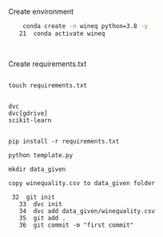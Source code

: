 Create environment

```bash 
    conda create -n wineq python=3.8 -y
   21  conda activate wineq
   
   
```

Create requirements.txt

```

touch requirements.txt


dvc
dvc[gdrive]
scikit-learn


pip install -r requirements.txt

```


```
python template.py
```

```
mkdir data_given

copy winequality.csv to data_given folder 
```


```
 32  git init
   33  dvc init
   34  dvc add data_given/winequality.csv
   35  git add .
   36  git commit -m "first commit"
   
```

